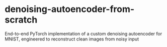 # denoising-autoencoder-from-scratch
End-to-end PyTorch implementation of a custom denoising autoencoder for MNIST, engineered to reconstruct clean images from noisy input
